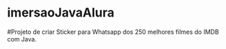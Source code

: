# imersaoJavaAlura

#Projeto de criar Sticker para Whatsapp dos 250 melhores filmes do IMDB com Java. 
